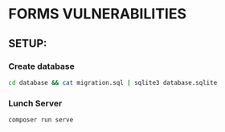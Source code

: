 # FORMS VULNERABILITIES

## SETUP:

### Create database

```bash
cd database && cat migration.sql | sqlite3 database.sqlite
```

### Lunch Server

```bash
composer run serve
```
